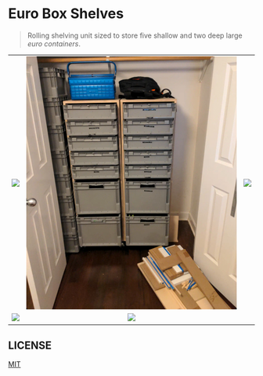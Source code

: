 # Euro Box Shelves

> Rolling shelving unit sized to store five shallow and two deep large _euro containers_.

| | | |
|:-------------------------:|:-------------------------:|:-------------------------:|
| <img width="1604" src="./images/shelves1.png"> | <img width="1604" src="./images/shelves2.png"> | <img width="1604" src="./images/shelves3.png"> |
| <img width="1604" src="./images/shelves4.png"> | <img width="1604" src="./images/shelves5.png"> | |

## LICENSE

[MIT](./LICENSE)
